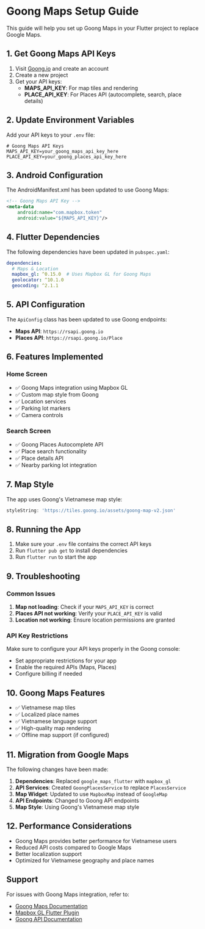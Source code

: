 # Goong Maps Setup Guide

This guide will help you set up Goong Maps in your Flutter project to replace Google Maps.

## 1. Get Goong Maps API Keys

1. Visit [Goong.io](https://account.goong.io/) and create an account
2. Create a new project
3. Get your API keys:
   - **MAPS_API_KEY**: For map tiles and rendering
   - **PLACE_API_KEY**: For Places API (autocomplete, search, place details)

## 2. Update Environment Variables

Add your API keys to your `.env` file:

```env
# Goong Maps API Keys
MAPS_API_KEY=your_goong_maps_api_key_here
PLACE_API_KEY=your_goong_places_api_key_here
```

## 3. Android Configuration

The AndroidManifest.xml has been updated to use Goong Maps:

```xml
<!-- Goong Maps API Key -->
<meta-data 
    android:name="com.mapbox.token"
    android:value="${MAPS_API_KEY}"/>
```

## 4. Flutter Dependencies

The following dependencies have been updated in `pubspec.yaml`:

```yaml
dependencies:
  # Maps & Location
  mapbox_gl: ^0.15.0  # Uses Mapbox GL for Goong Maps
  geolocator: ^10.1.0
  geocoding: ^2.1.1
```

## 5. API Configuration

The `ApiConfig` class has been updated to use Goong endpoints:

- **Maps API**: `https://rsapi.goong.io`
- **Places API**: `https://rsapi.goong.io/Place`

## 6. Features Implemented

### Home Screen
- ✅ Goong Maps integration using Mapbox GL
- ✅ Custom map style from Goong
- ✅ Location services
- ✅ Parking lot markers
- ✅ Camera controls

### Search Screen
- ✅ Goong Places Autocomplete API
- ✅ Place search functionality
- ✅ Place details API
- ✅ Nearby parking lot integration

## 7. Map Style

The app uses Goong's Vietnamese map style:
```dart
styleString: 'https://tiles.goong.io/assets/goong-map-v2.json'
```

## 8. Running the App

1. Make sure your `.env` file contains the correct API keys
2. Run `flutter pub get` to install dependencies
3. Run `flutter run` to start the app

## 9. Troubleshooting

### Common Issues

1. **Map not loading**: Check if your `MAPS_API_KEY` is correct
2. **Places API not working**: Verify your `PLACE_API_KEY` is valid
3. **Location not working**: Ensure location permissions are granted

### API Key Restrictions

Make sure to configure your API keys properly in the Goong console:
- Set appropriate restrictions for your app
- Enable the required APIs (Maps, Places)
- Configure billing if needed

## 10. Goong Maps Features

- ✅ Vietnamese map tiles
- ✅ Localized place names
- ✅ Vietnamese language support
- ✅ High-quality map rendering
- ✅ Offline map support (if configured)

## 11. Migration from Google Maps

The following changes have been made:

1. **Dependencies**: Replaced `google_maps_flutter` with `mapbox_gl`
2. **API Services**: Created `GoongPlacesService` to replace `PlacesService`
3. **Map Widget**: Updated to use `MapboxMap` instead of `GoogleMap`
4. **API Endpoints**: Changed to Goong API endpoints
5. **Map Style**: Using Goong's Vietnamese map style

## 12. Performance Considerations

- Goong Maps provides better performance for Vietnamese users
- Reduced API costs compared to Google Maps
- Better localization support
- Optimized for Vietnamese geography and place names

## Support

For issues with Goong Maps integration, refer to:
- [Goong Maps Documentation](https://docs.goong.io/)
- [Mapbox GL Flutter Plugin](https://github.com/flutter-mapbox-gl/maps)
- [Goong API Documentation](https://docs.goong.io/rest-api/)
